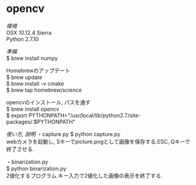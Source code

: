 # opencv

_環境_  
OSX 10.12.4 Sierra  
Python 2.7.10

_準備_  
$ brew install numpy

Homebrewのアップデート  
$ brew update  
$ brew install -v cmake  
$ brew tap homebrew/science  

opencvのインストール, パスを通す  
$ brew install opencv  
$ export PYTHONPATH="/usr/local/lib/python2.7/site-packages/:$PYTHONPATH"  

_使い方, 説明_
・capture.py
$ python capture.py  
webカメラを起動し, Sキーでpicture.pngとして画像を保存する.ESC, Qキーで終了させる.

・binarization.py  
$ python binarization.py  
2値化するプログラム.キー入力で2値化した画像の表示を終了する.  
